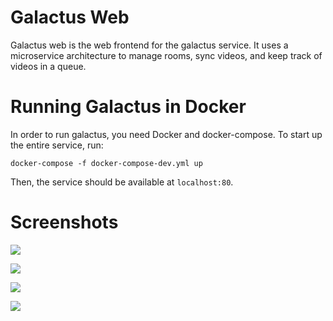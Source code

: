 # Galactus Web
Galactus web is the web frontend for the galactus service. It uses a microservice architecture to manage rooms, sync videos, and
keep track of videos in a queue.

# Running Galactus in Docker
In order to run galactus, you need Docker and docker-compose. 
To start up the entire service, run:
```
docker-compose -f docker-compose-dev.yml up
```
Then, the service should be available at `localhost:80`.

# Screenshots
![](https://i.imgur.com/llyiWp8.png)

![](https://i.imgur.com/uoKhdqc.png)

![](https://i.imgur.com/wGmkbPw.png)

![](https://i.imgur.com/dUtzPYD.jpg)
